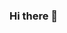 ### Hi there 👋

<!--
**pmuhammedov/pmuhammedov** is a ✨ _special_ ✨ repository because its `README.md` (this file) appears on your GitHub profile.

Here are some ideas to get you started:

- 🔭 I’m currently working on ...
- 🌱 I’m currently learning ...
- 👯 I’m looking to collaborate on ...
- 🤔 I’m looking for help with ...
- 💬 Ask me about ...
- 📫 How to reach me: ...
- 😄 Pronouns: ...
- ⚡ Fun fact: ...
-->




<!-- I'm [your name], a full-stack software engineer and writer. -->

<!-- ## About me -->

<!-- - 🔭 I’m currently working on [your project] -->
<!-- - 🌱 I’m currently learning [your skill] -->
<!-- - 👯 I’m looking to collaborate on [your idea]
- 🤔 I’m looking for help with [your problem]
- 💬 Ask me about [your topic]
- 📫 How to reach me: [your contact]
- 😄 Pronouns: [your pronouns]
- ⚡ Fun fact: [your fact] -->
<!-- 
## My skills

[Add your skills here]

## My stats

[Add your stats here]

## My projects

[Add your projects here]
 -->

